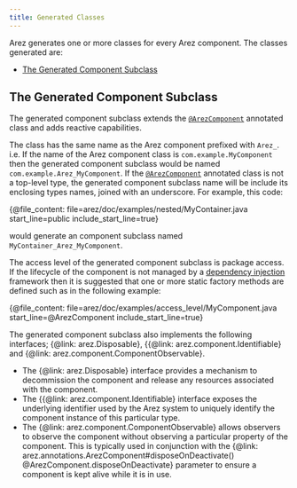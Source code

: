 ```yaml
---
title: Generated Classes
---
```


Arez generates one or more classes for every Arez component. The classes generated are:

* [The Generated Component Subclass](#the-generated-component-subclass)

## The Generated Component Subclass

The generated component subclass extends the [`@ArezComponent`](at_arez_component.md) annotated class
and adds reactive capabilities.

The class has the same name as the Arez component prefixed with `Arez_`. i.e. If the name of the
Arez component class is `com.example.MyComponent` then the generated component subclass would be named
`com.example.Arez_MyComponent`. If the [`@ArezComponent`](at_arez_component.md) annotated class is
not a top-level type, the generated component subclass name will be include its enclosing types names,
joined with an underscore. For example, this code:

{@file_content: file=arez/doc/examples/nested/MyContainer.java start_line=public include_start_line=true}

would generate an component subclass named `MyContainer_Arez_MyComponent`.

The access level of the generated component subclass is package access. If the lifecycle of the component is
not managed by a [dependency injection](dependency_injection.md) framework then it is suggested that one or
more static factory methods are defined such as in the following example:

{@file_content: file=arez/doc/examples/access_level/MyComponent.java start_line=@ArezComponent include_start_line=true}

The generated component subclass also implements the following interfaces; {@link: arez.Disposable},
{{@link: arez.component.Identifiable} and {@link: arez.component.ComponentObservable}.

* The {@link: arez.Disposable} interface provides a mechanism to decommission the component and release
  any resources associated with the component.
* The {{@link: arez.component.Identifiable} interface exposes the underlying identifier used by the Arez
  system to uniquely identify the component instance of this particular type.
* The {@link: arez.component.ComponentObservable} allows observers to observe the component without
  observing a particular property of the component. This is typically used in conjunction with the
  {@link: arez.annotations.ArezComponent#disposeOnDeactivate() @ArezComponent.disposeOnDeactivate} parameter to ensure a component is kept
  alive while it is in use.
